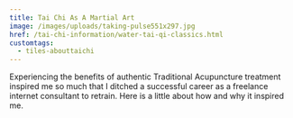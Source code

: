 ```yaml
---
title: Tai Chi As A Martial Art
image: /images/uploads/taking-pulse551x297.jpg
href: /tai-chi-information/water-tai-qi-classics.html
customtags:
  - tiles-abouttaichi
---
```

Experiencing the benefits of authentic Traditional Acupuncture treatment inspired me so much that I ditched a successful career as a freelance internet consultant to retrain. Here is a little about how and why it inspired me.